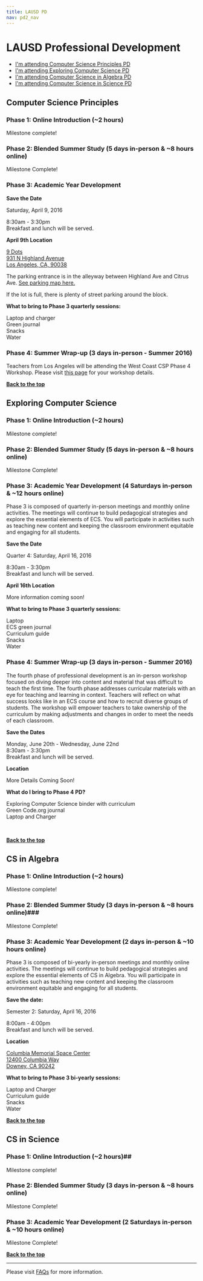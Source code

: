 ```yaml
---
title: LAUSD PD
nav: pd2_nav
---
```

<a id="top"></a>

# LAUSD Professional Development

- [I'm attending Computer Science Principles PD](#csp)
- [I'm attending Exploring Computer Science PD](#ecs)
- [I'm attending Computer Science in Algebra PD](#algebra)
- [I'm attending Computer Science in Science PD](#science)


<a id="csp"></a>
## Computer Science Principles

### Phase 1: Online Introduction (~2 hours)

Milestone complete!

### Phase 2: Blended Summer Study (5 days in-person & ~8 hours online) ###


Milestone Complete!

### Phase 3: Academic Year Development ###

**Save the Date**

Saturday, April 9, 2016

8:30am - 3:30pm
<br/>
Breakfast and lunch will be served.

**April 9th Location**

[9 Dots<br/>
931 N Highland Avenue<br/>
Los Angeles, CA, 90038](https://www.google.com/maps/place/9+Dots/@34.0880332,-118.3389293,15z/data=!4m2!3m1!1s0x0:0x2efadb41115b9452?sa=X&ved=0ahUKEwjzzZHGqrfLAhVB-mMKHa15B0kQ_BIIfjAO)

The parking entrance is in the alleyway between Highland Ave and Citrus Ave. [See parking map here.](/images/9-dots-parking-map.png)

If the lot is full, there is plenty of street parking around the block. 


**What to bring to Phase 3 quarterly sessions:**

Laptop and charger
<br/>
Green journal
<br/>
Snacks
<br/>
Water

### Phase 4: Summer Wrap-up (3 days in-person - Summer 2016)

Teachers from Los Angeles will be attending the West Coast CSP Phase 4 Workshop. Please visit [this page](/educate/pd/15-16/csp-west) for your workshop details.


[**Back to the top**](#top)

<a id="ecs"></a>

## Exploring Computer Science

### Phase 1: Online Introduction (~2 hours)

Milestone complete!

### Phase 2: Blended Summer Study (5 days in-person & ~8 hours online) ###


Milestone Complete!



### Phase 3: Academic Year Development (4 Saturdays in-person & ~12 hours online) ###

Phase 3 is composed of quarterly in-person meetings and monthly online activities. The meetings will continue to build pedagogical strategies and explore the essential elements of ECS. You will participate in activities such as teaching new content and keeping the classroom environment equitable and engaging for all students.


**Save the Date**

Quarter 4: Saturday, April 16, 2016

8:30am - 3:30pm
<br/>
Breakfast and lunch will be served.

**April 16th Location**

More information coming soon!

**What to bring to Phase 3 quarterly sessions:**

Laptop
<br/>
ECS green journal 
<br/>
Curriculum guide
<br/>
Snacks
<br/>
Water

### Phase 4: Summer Wrap-up (3 days in-person - Summer 2016)

The fourth phase of professional development is an in-person workshop focused on diving deeper into content and material that was difficult to teach the first time. The fourth phase addresses curricular materials with an eye for teaching and learning in context. Teachers
will reflect on what success looks like in an ECS course and how to recruit diverse groups of students. The workshop will empower teachers to take ownership of the curriculum by making adjustments and changes in order to meet the needs of each classroom.


**Save the Dates**

Monday, June 20th - Wednesday, June 22nd
<br />
8:30am - 3:30pm
<br />
Breakfast and lunch will be served.

**Location**

More Details Coming Soon!

**What do I bring to Phase 4 PD?**

Exploring Computer Science binder with curriculum 
<br />
Green Code.org journal 
<br />
Laptop and Charger

<br />

[**Back to the top**](#top)


<a id="algebra"></a>

## CS in Algebra

### Phase 1: Online Introduction (~2 hours) 

Milestone complete!

### Phase 2: Blended Summer Study  (3 days in-person & ~8 hours online)###



Milestone Complete!



### Phase 3: Academic Year Development (2 days in-person & ~10 hours online) ###

Phase 3 is composed of bi-yearly in-person meetings and monthly online activities. The meetings will continue to build pedagogical strategies and explore the essential elements of CS in Algebra. You will participate in activities such as teaching new content and keeping the classroom environment equitable and engaging for all students.

**Save the date:**

Semester 2: Saturday, April 16, 2016 

8:00am - 4:00pm<br/>
Breakfast and lunch will be served. 

**Location**

[Columbia Memorial Space Center<br/> 
12400 Columbia Way <br/>
Downey, CA 90242](https://www.google.com/maps/place/Columbia+Memorial+Space+Center/@33.9198421,-118.1335994,15z/data=!4m2!3m1!1s0x0:0xd6cb5baba4c4a1d2)

**What to bring to Phase 3 bi-yearly sessions:**

Laptop and Charger
<br/>
Curriculum guide
<br/>
Snacks
<br/>
Water



[**Back to the top**](#top)

<a id="science"></a>

## CS in Science

### Phase 1: Online Introduction (~2 hours)##

Milestone complete!

### Phase 2: Blended Summer Study   (3 days in-person & ~8 hours online) 

Milestone Complete!


### Phase 3: Academic Year Development (2 Saturdays in-person & ~10 hours online)

Milestone Complete!


[**Back to the top**](#top)


----------
Please visit [FAQs](/educate/pd/15-16/faq) for more information.

<br />
<br />